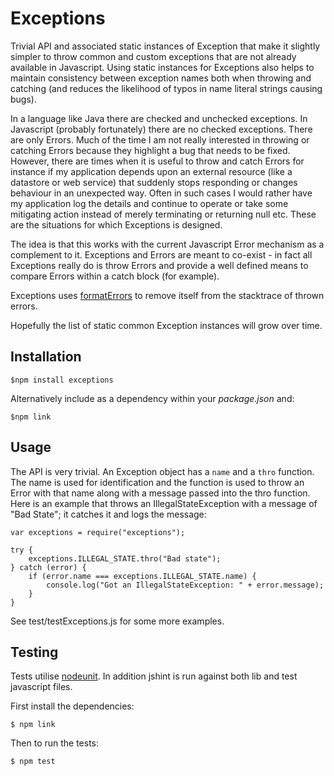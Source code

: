 Exceptions
==========

Trivial API and associated static instances of Exception that make it slightly simpler to throw common and
custom exceptions that are not already available in Javascript. Using static instances for Exceptions also
helps to maintain consistency between exception names both when throwing and catching (and reduces the likelihood
of typos in name literal strings causing bugs).

In a language like Java there are checked and unchecked exceptions. In Javascript (probably fortunately) there
are no checked exceptions. There are only Errors. Much of the time I am not really interested in throwing or
catching Errors because they highlight a bug that needs to be fixed. However, there are times when it is useful to
throw and catch Errors for instance if my application depends upon an external resource (like a datastore or web
service) that suddenly stops responding or changes behaviour in an unexpected way. Often in such cases I would
rather have my application log the details and continue to operate or take some mitigating action instead of merely
terminating or returning null etc. These are the situations for which Exceptions is designed.

The idea is that this works with the current Javascript Error mechanism as a complement to it. Exceptions and Errors
are meant to co-exist - in fact all Exceptions really do is throw Errors and provide a well defined means to compare
Errors within a catch block (for example).

Exceptions uses [formatErrors](https://github.com/allanmboyd/formaterrors) to remove itself from the stacktrace of
thrown errors.

Hopefully the list of static common Exception instances will grow over time.


Installation
------------

    $npm install exceptions

Alternatively include as a dependency within your *package.json* and:

    $npm link


Usage
-----

The API is very trivial. An Exception object has a `name` and a `thro` function. The name is used for identification
and the function is used to throw an Error with that name along with a message passed into the thro function. Here is
an example that throws an IllegalStateException with a message of "Bad State"; it catches it and logs the message:

    var exceptions = require("exceptions");

    try {
        exceptions.ILLEGAL_STATE.thro("Bad state");
    } catch (error) {
        if (error.name === exceptions.ILLEGAL_STATE.name) {
            console.log("Got an IllegalStateException: " + error.message);
        }
    }


See test/testExceptions.js for some more examples.


Testing
-------

Tests utilise [nodeunit](https://github.com/caolan/nodeunit). In addition jshint is run against both lib and test
javascript files.

First install the dependencies:

    $ npm link

Then to run the tests:

    $ npm test



